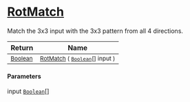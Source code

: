 # [RotMatch](./PatternMatching3x3-100664220.md)

Match the 3x3 input with the 3x3 pattern from all 4 directions.

| Return | Name | 
| --- | --- | 
| <sub>[Boolean](https://docs.microsoft.com/en-us/dotnet/api/System.Boolean)</sub>| <sub>[RotMatch](./PatternMatching3x3-100664220.md) ( [`Boolean`](https://docs.microsoft.com/en-us/dotnet/api/System.Boolean)[] input )</sub>| <br>


#### Parameters
 input  [`Boolean`](https://docs.microsoft.com/en-us/dotnet/api/System.Boolean)[]